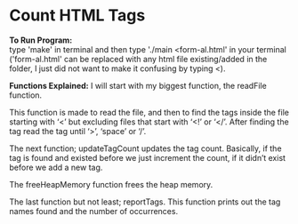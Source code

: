 # Count HTML Tags

  **To Run Program:**\
  type 'make' in terminal and then type './main <form-al.html' in your terminal ('form-al.html' can be replaced with any html file existing/added in the folder, I just did not want to make it confusing by typing <<filename>).

  **Functions Explained:**
  I will start with my biggest function, the readFile function.
 
  This function is made to read the file, and then to find the tags inside the file starting with ‘<’ but excluding files that start with ‘<!’ or ‘</’. 
  After finding the tag read the tag until ‘>’, ‘space’ or ‘/’.
  
  The next function; updateTagCount updates the tag count. Basically, if the tag is found and existed before we just increment the count, if it didn’t exist before we add a new tag.
  
  The freeHeapMemory function frees the heap memory.
  
  The last function but not least; reportTags. This function prints out the tag names found and the number of occurrences.
